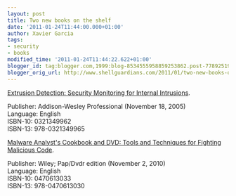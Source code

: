 ```yaml
---
layout: post
title: Two new books on the shelf
date: '2011-01-24T11:44:00.000+01:00'
author: Xavier Garcia
tags:
- security
- books
modified_time: '2011-01-24T11:44:22.622+01:00'
blogger_id: tag:blogger.com,1999:blog-8534555958859253862.post-7789251902805185971
blogger_orig_url: http://www.shellguardians.com/2011/01/two-new-books-on-shelf.html
---
```

[Extrusion Detection: Security Monitoring for Internal Intrusions](http://www.amazon.com/gp/product/0321349962/).

Publisher: Addison-Wesley Professional (November 18, 2005)  
Language: English  
ISBN-10: 0321349962  
ISBN-13: 978-0321349965  


  
[Malware Analyst's Cookbook and DVD: Tools and Techniques for Fighting Malicious Code](http://www.amazon.com/gp/product/0470613033).

Publisher: Wiley; Pap/Dvdr edition (November 2, 2010)  
Language: English  
ISBN-10: 0470613033  
ISBN-13: 978-0470613030
